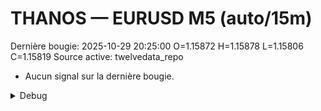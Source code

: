 # THANOS — EURUSD M5 (auto/15m)
Dernière bougie: 2025-10-29 20:25:00  O=1.15872  H=1.15878  L=1.15806  C=1.15819
Source active: twelvedata_repo

- Aucun signal sur la dernière bougie.

<details><summary>Debug</summary>

- TD_API_KEY manquant.

</details>